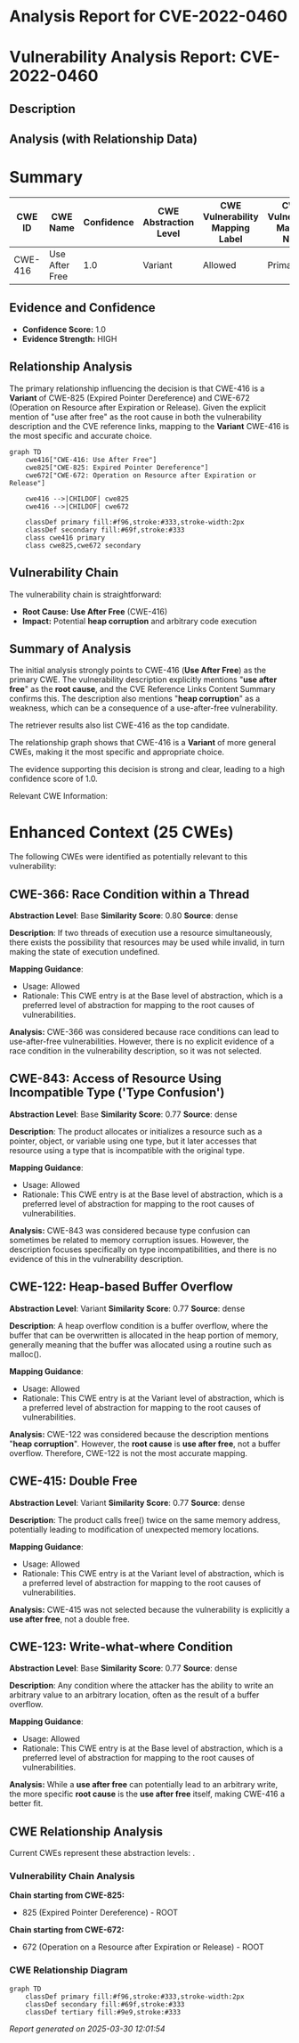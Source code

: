 # Analysis Report for CVE-2022-0460

# Vulnerability Analysis Report: CVE-2022-0460

## Description



## Analysis (with Relationship Data)

# Summary
| CWE ID | CWE Name | Confidence | CWE Abstraction Level | CWE Vulnerability Mapping Label | CWE-Vulnerability Mapping Notes |
|---|---|---|---|---|---|
| CWE-416 | Use After Free | 1.0 | Variant | Allowed | Primary CWE |

## Evidence and Confidence

*   **Confidence Score:** 1.0
*   **Evidence Strength:** HIGH

## Relationship Analysis
The primary relationship influencing the decision is that CWE-416 is a **Variant** of CWE-825 (Expired Pointer Dereference) and CWE-672 (Operation on Resource after Expiration or Release). Given the explicit mention of "use after free" as the root cause in both the vulnerability description and the CVE reference links, mapping to the **Variant** CWE-416 is the most specific and accurate choice.

```mermaid
graph TD
    cwe416["CWE-416: Use After Free"]
    cwe825["CWE-825: Expired Pointer Dereference"]
    cwe672["CWE-672: Operation on Resource after Expiration or Release"]

    cwe416 -->|CHILDOF| cwe825
    cwe416 -->|CHILDOF| cwe672

    classDef primary fill:#f96,stroke:#333,stroke-width:2px
    classDef secondary fill:#69f,stroke:#333
    class cwe416 primary
    class cwe825,cwe672 secondary
```

## Vulnerability Chain
The vulnerability chain is straightforward:
  - **Root Cause:** **Use After Free** (CWE-416)
  - **Impact:** Potential **heap corruption** and arbitrary code execution

## Summary of Analysis
The initial analysis strongly points to CWE-416 (**Use After Free**) as the primary CWE. The vulnerability description explicitly mentions "**use after free**" as the **root cause**, and the CVE Reference Links Content Summary confirms this. The description also mentions "**heap corruption**" as a weakness, which can be a consequence of a use-after-free vulnerability.

The retriever results also list CWE-416 as the top candidate.

The relationship graph shows that CWE-416 is a **Variant** of more general CWEs, making it the most specific and appropriate choice.

The evidence supporting this decision is strong and clear, leading to a high confidence score of 1.0.

Relevant CWE Information:

# Enhanced Context (25 CWEs)
The following CWEs were identified as potentially relevant to this vulnerability:

## CWE-366: Race Condition within a Thread
**Abstraction Level**: Base
**Similarity Score**: 0.80
**Source**: dense

**Description**:
If two threads of execution use a resource simultaneously, there exists the possibility that resources may be used while invalid, in turn making the state of execution undefined.

**Mapping Guidance**:
- Usage: Allowed
- Rationale: This CWE entry is at the Base level of abstraction, which is a preferred level of abstraction for mapping to the root causes of vulnerabilities.

**Analysis:** CWE-366 was considered because race conditions can lead to use-after-free vulnerabilities. However, there is no explicit evidence of a race condition in the vulnerability description, so it was not selected.

## CWE-843: Access of Resource Using Incompatible Type ('Type Confusion')
**Abstraction Level**: Base
**Similarity Score**: 0.77
**Source**: dense

**Description**:
The product allocates or initializes a resource such as a pointer, object, or variable using one type, but it later accesses that resource using a type that is incompatible with the original type.

**Mapping Guidance**:
- Usage: Allowed
- Rationale: This CWE entry is at the Base level of abstraction, which is a preferred level of abstraction for mapping to the root causes of vulnerabilities.

**Analysis:** CWE-843 was considered because type confusion can sometimes be related to memory corruption issues. However, the description focuses specifically on type incompatibilities, and there is no evidence of this in the vulnerability description.

## CWE-122: Heap-based Buffer Overflow
**Abstraction Level**: Variant
**Similarity Score**: 0.77
**Source**: dense

**Description**:
A heap overflow condition is a buffer overflow, where the buffer that can be overwritten is allocated in the heap portion of memory, generally meaning that the buffer was allocated using a routine such as malloc().

**Mapping Guidance**:
- Usage: Allowed
- Rationale: This CWE entry is at the Variant level of abstraction, which is a preferred level of abstraction for mapping to the root causes of vulnerabilities.

**Analysis:** CWE-122 was considered because the description mentions "**heap corruption**". However, the **root cause** is **use after free**, not a buffer overflow. Therefore, CWE-122 is not the most accurate mapping.

## CWE-415: Double Free
**Abstraction Level**: Variant
**Similarity Score**: 0.77
**Source**: dense

**Description**:
The product calls free() twice on the same memory address, potentially leading to modification of unexpected memory locations.

**Mapping Guidance**:
- Usage: Allowed
- Rationale: This CWE entry is at the Variant level of abstraction, which is a preferred level of abstraction for mapping to the root causes of vulnerabilities.

**Analysis:** CWE-415 was not selected because the vulnerability is explicitly a **use after free**, not a double free.

## CWE-123: Write-what-where Condition
**Abstraction Level**: Base
**Similarity Score**: 0.77
**Source**: dense

**Description**:
Any condition where the attacker has the ability to write an arbitrary value to an arbitrary location, often as the result of a buffer overflow.

**Mapping Guidance**:
- Usage: Allowed
- Rationale: This CWE entry is at the Base level of abstraction, which is a preferred level of abstraction for mapping to the root causes of vulnerabilities.

**Analysis:** While a **use after free** can potentially lead to an arbitrary write, the more specific **root cause** is the **use after free** itself, making CWE-416 a better fit.


## CWE Relationship Analysis

Current CWEs represent these abstraction levels: .


### Vulnerability Chain Analysis

**Chain starting from CWE-825:**
- 825 (Expired Pointer Dereference) - ROOT


**Chain starting from CWE-672:**
- 672 (Operation on a Resource after Expiration or Release) - ROOT



### CWE Relationship Diagram

```mermaid
graph TD
    classDef primary fill:#f96,stroke:#333,stroke-width:2px
    classDef secondary fill:#69f,stroke:#333
    classDef tertiary fill:#9e9,stroke:#333
```



*Report generated on 2025-03-30 12:01:54*
